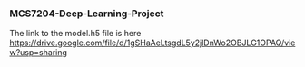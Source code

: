 ### MCS7204-Deep-Learning-Project

The link to the model.h5 file is here
https://drive.google.com/file/d/1gSHaAeLtsgdL5y2jlDnWo2OBJLG1OPAQ/view?usp=sharing

